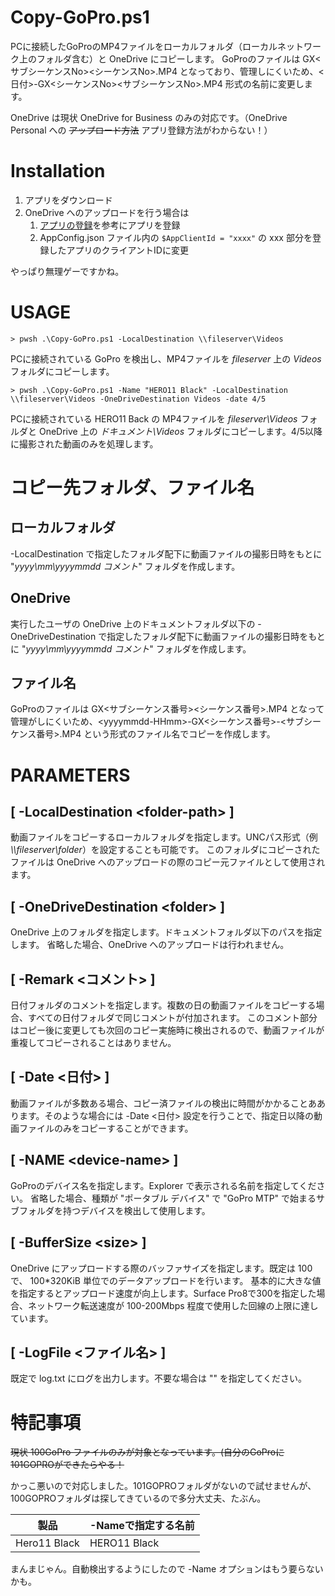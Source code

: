# Copy-GoPro.ps1

PCに接続したGoProのMP4ファイルをローカルフォルダ（ローカルネットワーク上のフォルダ含む）と OneDrive にコピーします。
GoProのファイルは GX<サブシーケンスNo><シーケンスNo>.MP4 となっており、管理しにくいため、<日付>-GX<シーケンスNo><サブシーケンスNo>.MP4 形式の名前に変更します。

OneDrive は現状 OneDrive for Business のみの対応です。（OneDrive Personal への ~~アップロード方法~~ アプリ登録方法がわからない！）

# Installation

1. アプリをダウンロード
1. OneDrive へのアップロードを行う場合は
    1. [アプリの登録](https://learn.microsoft.com/en-us/azure/active-directory/develop/quickstart-register-app)を参考にアプリを登録
    1. AppConfig.json ファイル内の ```$AppClientId = "xxxx"``` の xxx 部分を登録したアプリのクライアントIDに変更

やっぱり無理ゲーですかね。

# USAGE

```Windows Command prompt
> pwsh .\Copy-GoPro.ps1 -LocalDestination \\fileserver\Videos
```

PCに接続されている GoPro を検出し、MP4ファイルを _fileserver_ 上の _Videos_ フォルダにコピーします。

```Windows Command Prompt
> pwsh .\Copy-GoPro.ps1 -Name "HERO11 Black" -LocalDestination \\fileserver\Videos -OneDriveDestination Videos -date 4/5
```

PCに接続されている HERO11 Back の MP4ファイルを _fileserver\\Videos_ フォルダと OneDrive 上の _ドキュメント\\Videos_ フォルダにコピーします。4/5以降に撮影された動画のみを処理します。

# コピー先フォルダ、ファイル名

## ローカルフォルダ

-LocalDestination で指定したフォルダ配下に動画ファイルの撮影日時をもとに "*yyyy\\mm\\yyyymmdd コメント*" フォルダを作成します。

## OneDrive

実行したユーザの OneDrive 上のドキュメントフォルダ以下の -OneDriveDestination で指定したフォルダ配下に動画ファイルの撮影日時をもとに "*yyyy\\mm\\yyyymmdd コメント*" フォルダを作成します。

## ファイル名

GoProのファイルは GX\<サブシーケンス番号\>\<シーケンス番号\>.MP4 となって管理がしにくいため、\<yyyymmdd-HHmm\>-GX\<シーケンス番号\>-\<サブシーケンス番号\>.MP4 という形式のファイル名でコピーを作成します。

# PARAMETERS

## [ -LocalDestination \<folder-path\> ]

動画ファイルをコピーするローカルフォルダを指定します。UNCパス形式（例 *\\\fileserver\\folder*）を設定することも可能です。
このフォルダにコピーされたファイルは OneDrive へのアップロードの際のコピー元ファイルとして使用されます。

## [ -OneDriveDestination \<folder\> ]

OneDrive 上のフォルダを指定します。ドキュメントフォルダ以下のパスを指定します。
省略した場合、OneDrive へのアップロードは行われません。

## [ -Remark \<コメント\> ]

日付フォルダのコメントを指定します。複数の日の動画ファイルをコピーする場合、すべての日付フォルダで同じコメントが付加されます。
このコメント部分はコピー後に変更しても次回のコピー実施時に検出されるので、動画ファイルが重複してコピーされることはありません。

## [ -Date \<日付\> ]

動画ファイルが多数ある場合、コピー済ファイルの検出に時間がかかることああります。そのような場合には -Date <日付> 設定を行うことで、指定日以降の動画ファイルのみをコピーすることができます。

## [ -NAME \<device-name\> ]

GoProのデバイス名を指定します。Explorer で表示される名前を指定してください。
省略した場合、種類が "ポータブル デバイス" で "GoPro MTP" で始まるサブフォルダを持つデバイスを検出して使用します。

## [ -BufferSize \<size\> ]

OneDrive にアップロードする際のバッファサイズを指定します。既定は 100 で、 100*320KiB 単位でのデータアップロードを行います。
基本的に大きな値を指定するとアップロード速度が向上します。Surface Pro8で300を指定した場合、ネットワーク転送速度が 100-200Mbps 程度で使用した回線の上限に達しています。

## [ -LogFile \<ファイル名\> ]

既定で log.txt にログを出力します。不要な場合は "" を指定してください。

# 特記事項

~~現状 100GoPro ファイルのみが対象となっています。(自分のGoProに101GOPROができたらやる！~~

かっこ悪いので対応しました。101GOPROフォルダがないので試せませんが、100GOPROフォルダは探してきているので多分大丈夫、たぶん。

|製品|-Nameで指定する名前|
|---|---|
|Hero11 Black|HERO11 Black|

まんまじゃん。自動検出するようにしたので -Name オプションはもう要らないかも。


